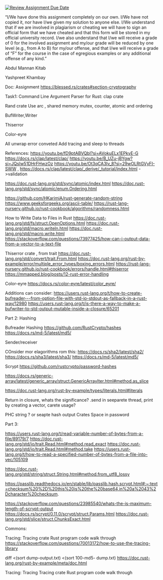 [![Review Assignment Due Date](https://classroom.github.com/assets/deadline-readme-button-22041afd0340ce965d47ae6ef1cefeee28c7c493a6346c4f15d667ab976d596c.svg)](https://classroom.github.com/a/7ZFsTk8-)


“I/We have done this assignment completely on our own. I/We have not copied it, nor
have I/we given my solution to anyone else. I/We understand that if we are involved in
plagiarism or cheating we will have to sign an official form that we have cheated and that
this form will be stored in my official university record. I/we also understand that I/we
will receive a grade of 0 for the involved assignment and my/our grade will be reduced
by one level (e.g., from A to B) for my/our offense, and that I/we will receive a grade of
“F” for the course in the case of egregious examples or any additional offense of any
kind.”

Abdul Mannan Kitab 

Yashpreet Khambay 


Doc:
 Assignment
https://blessed.rs/crates#section-cryptography


Task1:
Command Line Argument Parser for Rust: clap crate

Rand crate
Use arc , shared memory mutex, counter, atomic and ordering

BufWriter,Writer

Thiserror

Color-eyre

All unwrap error conveted
Add tracing and sleep to threads

References:
https://youtu.be/fD9ptABVQbI?si=AVokuELx1EPkvE-G
https://docs.rs/clap/latest/clap/
https://youtu.be/B_UZu-jBYgw?si=JQsIw51DHrFHwzOz
https://youtu.be/Ot3qCA3Iv_8?si=29wOLRtGVyFI-SWW , https://docs.rs/clap/latest/clap/_derive/_tutorial/index.html ->validation

https://doc.rust-lang.org/std/sync/atomic/index.html
https://doc.rust-lang.org/std/sync/atomic/enum.Ordering.html


https://github.com/HKarimiA/rust-generate-random-string
https://www.geeksforgeeks.org/ascii-table/
https://rust-lang-nursery.github.io/rust-cookbook/algorithms/randomness.html

How to Write Data to Files in Rust
https://doc.rust-lang.org/std/fs/struct.OpenOptions.html
https://doc.rust-lang.org/std/macro.writeln.html
https://doc.rust-lang.org/std/macro.write.html
https://stackoverflow.com/questions/73977425/how-can-i-output-data-from-a-vector-to-a-text-file

Thiserror crate , from trait
https://doc.rust-lang.org/std/convert/trait.From.html
https://doc.rust-lang.org/rust-by-example/error/multiple_error_types/boxing_errors.html
https://rust-lang-nursery.github.io/rust-cookbook/errors/handle.html#thiserror
https://mmapped.blog/posts/12-rust-error-handling

Color-eyre
https://docs.rs/color-eyre/latest/color_eyre/

Additions can consider:
https://users.rust-lang.org/t/how-to-create-bufreader---from-option-file-with-std-io-stdout-as-fallback-in-a-rust-way/12980
https://users.rust-lang.org/t/is-there-a-way-to-make-a-bufwriter-to-std-output-mutable-inside-a-closure/65201


Part 2:
Hashing

Bufreader
Hashing
https://github.com/RustCrypto/hashes
https://docs.rs/md-5/latest/md5/

Sender/receiver


COnsider mor elagorithms rom this: 
https://docs.rs/sha2/latest/sha2/
https://docs.rs/sha3/latest/sha3/
https://docs.rs/md-5/latest/md5/


Scrypt
https://github.com/rustcrypto/password-hashes

https://docs.rs/generic-array/latest/generic_array/struct.GenericArrayIter.html#method.as_slice

https://doc.rust-lang.org/rust-by-example/types/literals.html#literals

Return in closure, whats the significance? .send in seeparete thread, print by creating a vector, carete usage?

PHC string ? or seapte hash output
Crates
Space in password




Part 3:

https://users.rust-lang.org/t/read-variable-number-of-bytes-from-a-file/89179/7
https://doc.rust-lang.org/std/io/trait.Read.html#method.read_exact
https://doc.rust-lang.org/std/io/trait.Read.html#method.take
https://users.rust-lang.org/t/how-to-read-a-specified-number-of-bytes-from-a-file-into-vec/105109

https://doc.rust-lang.org/std/string/struct.String.html#method.from_utf8_lossy

https://passlib.readthedocs.io/en/stable/lib/passlib.hash.scrypt.html#:~:text=checksum%20%2D%20this%20is%20the%20base64,in%20a%2043%2Dcharacter%20checksum.

https://stackoverflow.com/questions/23985540/whats-the-is-maximum-length-of-scrypt-output
https://docs.rs/scrypt/0.11.0/scrypt/struct.Params.html
https://doc.rust-lang.org/std/slice/struct.ChunksExact.html



Commons:

Tracing: Tracing crate Rust program code walk through
https://stackoverflow.com/questions/70013172/how-to-use-the-tracing-library

diff <(sort dump-output.txt) <(sort 100-md5- dump.txt)
https://doc.rust-lang.org/rust-by-example/meta/doc.html

Tracing:
 Tracing 
Tracing crate Rust program code walk through








